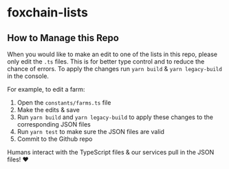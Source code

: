 # foxchain-lists

## How to Manage this Repo

When you would like to make an edit to one of the lists in this repo, please only edit the `.ts` files. This is for better type control and to reduce the chance of errors. To apply the changes run `yarn build` & `yarn legacy-build` in the console.

For example, to edit a farm:

1. Open the `constants/farms.ts` file
2. Make the edits & save
3. Run `yarn build` and `yarn legacy-build` to apply these changes to the corresponding JSON files
4. Run `yarn test` to make sure the JSON files are valid
5. Commit to the Github repo

Humans interact with the TypeScript files & our services pull in the JSON files! ❤️
